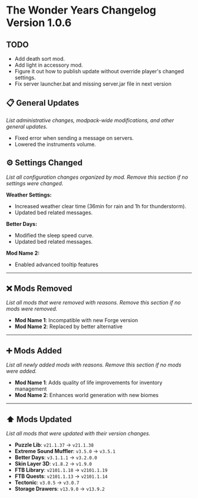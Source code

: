 # The Wonder Years Changelog Version 1.0.6

## TODO

- Add death sort mod.
- Add light in accessory mod.
- Figure it out how to publish update without override player's changed settings.
- Fix server launcher.bat and missing server.jar file in next version

## 📋 General Updates

*List administrative changes, modpack-wide modifications, and other general updates.*

- Fixed error when sending a message on servers.
- Lowered the instruments volume.

## ⚙️ Settings Changed

*List all configuration changes organized by mod. Remove this section if no settings were changed.*

**Weather Settings:**

- Increased weather clear time (36min for rain and 1h for thunderstorm).
- Updated bed related messages.

**Better Days:**

- Modified the sleep speed curve.
- Updated bed related messages.

**Mod Name 2:**

- Enabled advanced tooltip features

---

## ❌ Mods Removed

*List all mods that were removed with reasons. Remove this section if no mods were removed.*

- **Mod Name 1**: Incompatible with new Forge version
- **Mod Name 2**: Replaced by better alternative

---

## ➕ Mods Added

*List all newly added mods with reasons. Remove this section if no mods were added.*

- **Mod Name 1**: Adds quality of life improvements for inventory management
- **Mod Name 2**: Enhances world generation with new biomes

---

## ⬆️ Mods Updated

*List all mods that were updated with their version changes.*

- **Puzzle Lib**: `v21.1.37` → `v21.1.38`
- **Extreme Sound Muffler**: `v3.5.0` → `v3.5.1`
- **Better Days**: `v3.1.1.1` → `v3.2.0.0`
- **Skin Layer 3D**: `v1.8.2` → `v1.9.0`
- **FTB Library**: `v2101.1.18` → `v2101.1.19`
- **FTB Quests**: `v2101.1.13` → `v2101.1.14`
- **Tectonic**: `v3.0.5` → `v3.0.7`
- **Storage Drawers**: `v13.9.0` → `v13.9.2`
